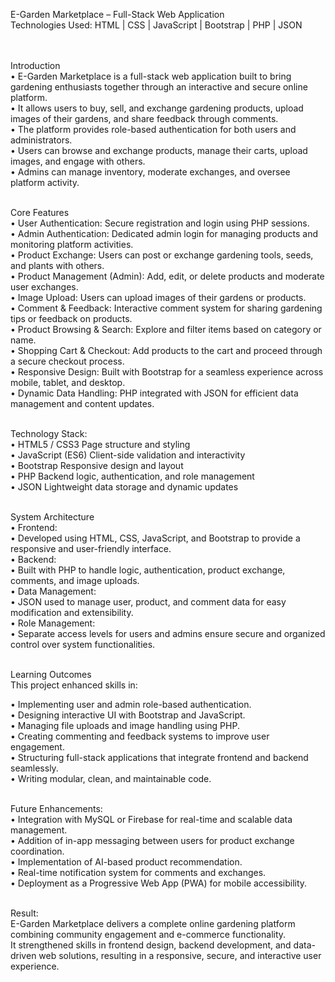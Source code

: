 E-Garden Marketplace – Full-Stack Web Application<br>
Technologies Used: HTML | CSS | JavaScript | Bootstrap | PHP | JSON<br><br><br>


Introduction<br>
•	E-Garden Marketplace is a full-stack web application built to bring gardening enthusiasts together through an interactive and secure online platform.<br>
•	It allows users to buy, sell, and exchange gardening products, upload images of their gardens, and share feedback through comments.<br>
•	The platform provides role-based authentication for both users and administrators.<br>
•	Users can browse and exchange products, manage their carts, upload images, and engage with others.<br>
•	Admins can manage inventory, moderate exchanges, and oversee platform activity.<br><br>


Core Features<br>
•	User Authentication:	Secure registration and login using PHP sessions.<br>
•	Admin Authentication:	Dedicated admin login for managing products and monitoring platform activities.<br>
•	Product Exchange:	Users can post or exchange gardening tools, seeds, and plants with others.<br>
•	Product Management (Admin):	Add, edit, or delete products and moderate user exchanges.<br>
•	Image Upload:	Users can upload images of their gardens or products.<br>
•	Comment & Feedback:	Interactive comment system for sharing gardening tips or feedback on products.<br>
•	Product Browsing & Search:	Explore and filter items based on category or name.<br>
•	Shopping Cart & Checkout:	Add products to the cart and proceed through a secure checkout process.<br>
•	Responsive Design:	Built with Bootstrap for a seamless experience across mobile, tablet, and desktop.<br>
•	Dynamic Data Handling:	PHP integrated with JSON for efficient data management and content updates.<br><br>


Technology Stack:<br>
•	HTML5 / CSS3	Page structure and styling<br>
•	JavaScript (ES6)	Client-side validation and interactivity<br>
•	Bootstrap	Responsive design and layout<br>
•	PHP	Backend logic, authentication, and role management<br>
•	JSON	Lightweight data storage and dynamic updates<br><br>


System Architecture<br>
•	Frontend:<br>
•	Developed using HTML, CSS, JavaScript, and Bootstrap to provide a responsive and user-friendly interface.<br>
•	Backend:<br>
•	Built with PHP to handle logic, authentication, product exchange, comments, and image uploads.<br>
•	Data Management:<br>
•	JSON used to manage user, product, and comment data for easy modification and extensibility.<br>
•	Role Management:<br>
•	Separate access levels for users and admins ensure secure and organized control over system functionalities.<br><br>



Learning Outcomes<br>
This project enhanced skills in:<br>

•	Implementing user and admin role-based authentication.<br>
•	Designing interactive UI with Bootstrap and JavaScript.<br>
•	Managing file uploads and image handling using PHP.<br>
•	Creating commenting and feedback systems to improve user engagement.<br>
•	Structuring full-stack applications that integrate frontend and backend seamlessly.<br>
•	Writing modular, clean, and maintainable code.<br><br>





Future Enhancements: <br>
•	Integration with MySQL or Firebase for real-time and scalable data management.<br>
•	Addition of in-app messaging between users for product exchange coordination.<br>
•	Implementation of AI-based product recommendation.<br>
•	Real-time notification system for comments and exchanges.<br>
•	Deployment as a Progressive Web App (PWA) for mobile accessibility.<br><br>




Result:<br>
E-Garden Marketplace delivers a complete online gardening platform combining community engagement and e-commerce functionality.<br>
It strengthened skills in frontend design, backend development, and data-driven web solutions, resulting in a responsive, secure, and interactive user experience.<br>
